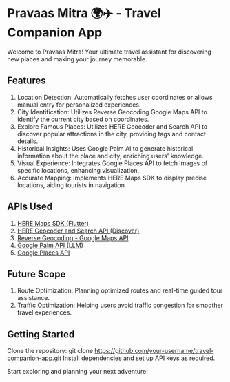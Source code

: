 # Pravaas Mitra 🌍✈️ - Travel Companion App

Welcome to Pravaas Mitra! Your ultimate travel assistant for discovering new places and making your journey memorable.

## Features
1) Location Detection: Automatically fetches user coordinates or allows manual entry for personalized experiences.
2) City Identification: Utilizes Reverse Geocoding Google Maps API to identify the current city based on coordinates.
3) Explore Famous Places: Utilizes HERE Geocoder and Search API to discover popular attractions in the city, providing tags and contact details.
4) Historical Insights: Uses Google Palm AI to generate historical information about the place and city, enriching users' knowledge.
5) Visual Experience: Integrates Google Places API to fetch images of specific locations, enhancing visualization.
6) Accurate Mapping: Implements HERE Maps SDK to display precise locations, aiding tourists in navigation.

## APIs Used
1) [HERE Maps SDK (Flutter)](https://www.here.com/docs/bundle/sdk-for-flutter-explore-developer-guide/page/README.html)
2) [HERE Geocoder and Search API (Discover)](https://www.here.com/docs/bundle/geocoding-and-search-api-v7-api-reference/page/index.html#/paths/~1discover/get)
3) [Reverse Geocoding - Google Maps API](https://developers.google.com/maps/documentation/geocoding)
4) [Google Palm API (LLM)](https://developers.generativeai.google/tutorials/curl_quickstart)
5) [Google Places API](https://developers.google.com/maps/documentation/places/web-service)
 
## Future Scope
1) Route Optimization: Planning optimized routes and real-time guided tour assistance.
2) Traffic Optimization: Helping users avoid traffic congestion for smoother travel experiences.

## Getting Started
Clone the repository: git clone https://github.com/your-username/travel-companion-app.git
Install dependencies and set up API keys as required.

Start exploring and planning your next adventure!


